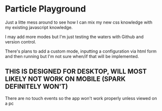 
# Particle Playground

Just a litte mess around to see how I can mix my new css knowledge with my existing javascript knowledge.    

I may add more modes but I'm just testing the waters with Github and version control.   

There's plans to add a custom mode, inputting a configuration via html form and then running but I'm not sure when/if that will be implemented.   

## THIS IS DESIGNED FOR DESKTOP, WILL MOST LIKELY NOT WORK ON MOBILE (SPARK DEFINITELY WON'T)

There are no touch events so the app won't work properly unless viewed on a pc